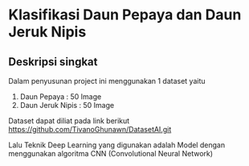 # Klasifikasi Daun Pepaya dan Daun Jeruk Nipis

## Deskripsi singkat
Dalam penyusunan project ini menggunakan 1 dataset yaitu 
1. Daun Pepaya : 50 Image
2. Daun Jeruk Nipis : 50 Image

Dataset dapat diliat pada link berikut https://github.com/TivanoGhunawn/DatasetAI.git

Lalu Teknik Deep Learning yang digunakan adalah Model dengan menggunakan algoritma CNN (Convolutional Neural Network)
